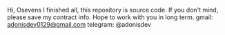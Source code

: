 Hi, Osevens
I finished all, this repository is source code.
If you don't mind, please save my contract info.
Hope to work with you in long term.
gmail: adonisdev0129@gmail.com
telegram: @adonisdev
